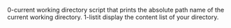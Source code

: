 0-current working directory script that prints the absolute path name of the current working directory.
1-listit display the content list of your directory.

